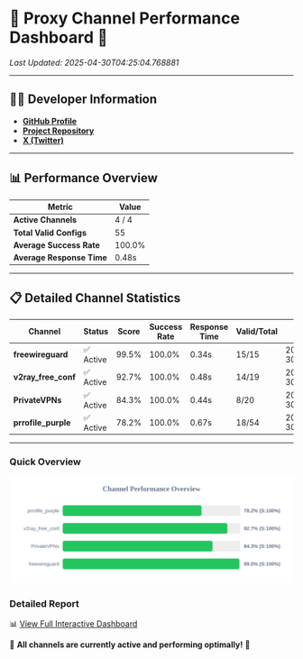 # 🌟 Proxy Channel Performance Dashboard 🌟

_Last Updated: 2025-04-30T04:25:04.768881_

---

## 👩‍💻 Developer Information

- **[GitHub Profile](https://github.com/4n0nymou3)**  
- **[Project Repository](https://github.com/4n0nymou3/multi-proxy-config-fetcher)**  
- **[X (Twitter)](https://x.com/4n0nymou3)**  

---

## 📊 Performance Overview

| Metric                | Value       |
|-----------------------|-------------|
| **Active Channels**   | 4 / 4       |
| **Total Valid Configs** | 55          |
| **Average Success Rate** | 100.0%      |
| **Average Response Time** | 0.48s       |

---

## 📋 Detailed Channel Statistics

| Channel          | Status     | Score  | Success Rate | Response Time | Valid/Total | Last Success               |
|------------------|------------|--------|--------------|---------------|-------------|----------------------------|
| **freewireguard**  | ✅ Active  | 99.5%  | 100.0% | 0.34s         | 15/15       | 2025-04-30T04:25:04.767137 |
| **v2ray_free_conf**  | ✅ Active  | 92.7%  | 100.0% | 0.48s         | 14/19       | 2025-04-30T04:25:03.921060 |
| **PrivateVPNs**  | ✅ Active  | 84.3%  | 100.0% | 0.44s         | 8/20       | 2025-04-30T04:25:04.394993 |
| **prrofile_purple**  | ✅ Active  | 78.2%  | 100.0% | 0.67s         | 18/54       | 2025-04-30T04:25:03.402225 |

---

### Quick Overview
<div align="center">
  <a href="https://raw.githubusercontent.com/nullluser/NullRepo/refs/heads/main/assets/channel_stats_chart.svg">
    <img src="https://raw.githubusercontent.com/nullluser/NullRepo/refs/heads/main/assets/channel_stats_chart.svg" alt="Source Performance Statistics" width="800">
  </a>
</div>

### Detailed Report
📊 [View Full Interactive Dashboard](https://htmlpreview.github.io/?https://github.com/nullluser/NullRepo/blob/main/assets/performance_report.html)

🎉 **All channels are currently active and performing optimally!** 🎉
